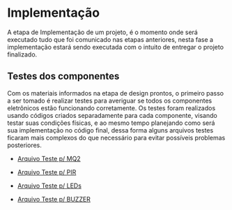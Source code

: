 # Implementação

A etapa de Implementação de um projeto, é o momento onde será executado tudo que foi comunicado nas etapas anteriores, nesta fase a implementação estará sendo executada com o intuito de entregar o projeto finalizado. 

## Testes dos componentes

Com os materiais informados na etapa de design prontos, o primeiro passo a ser tomado é realizar testes para averiguar se todos os componentes eletrônicos estão funcionando corretamente. Os testes foram realizados usando códigos criados separadamente para cada componente, visando testar suas condições físicas, e ao mesmo tempo planejando como será sua implementação no código final, dessa forma alguns arquivos testes ficaram mais complexos do que necessário para evitar possíveis problemas posteriores.

* [Arquivo Teste p/ MQ2](https://github.com/Yuri-m-b/Projeto-Integrador-2-Yuri.B/tree/main/Codigo%20Teste%20para%20Componentes/TESTE_MQ2)

* [Arquivo Teste p/ PIR](https://github.com/Yuri-m-b/Projeto-Integrador-2-Yuri.B/tree/main/Codigo%20Teste%20para%20Componentes/Teste_PIR)

* [Arquivo Teste p/ LEDs](https://github.com/Yuri-m-b/Projeto-Integrador-2-Yuri.B/tree/main/Codigo%20Teste%20para%20Componentes/TESTE_6LED)

* [Arquivo Teste p/ BUZZER](https://github.com/Yuri-m-b/Projeto-Integrador-2-Yuri.B/tree/main/Codigo%20Teste%20para%20Componentes/TESTE_BUZZER)

